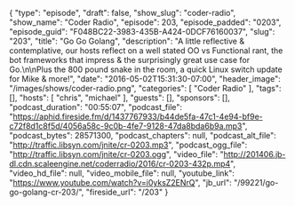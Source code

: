 {
  "type": "episode",
  "draft": false,
  "show_slug": "coder-radio",
  "show_name": "Coder Radio",
  "episode": 203,
  "episode_padded": "0203",
  "episode_guid": "F048BC22-3983-435B-A424-0DCF76160037",
  "slug": "203",
  "title": "Go Go Golang",
  "description": "A little reflective & contemplative, our hosts reflect on a well stated OO vs Functional rant, the bot frameworks that impress & the surprisingly great use case for Go.\n\nPlus the 800 pound snake in the room, a quick Linux switch update for Mike & more!",
  "date": "2016-05-02T15:31:30-07:00",
  "header_image": "/images/shows/coder-radio.png",
  "categories": [
    "Coder Radio"
  ],
  "tags": [],
  "hosts": [
    "chris",
    "michael"
  ],
  "guests": [],
  "sponsors": [],
  "podcast_duration": "00:55:07",
  "podcast_file": "https://aphid.fireside.fm/d/1437767933/b44de5fa-47c1-4e94-bf9e-c72f8d1c8f5d/4056a58c-9c0b-4fe7-9128-47da8bda6b9a.mp3",
  "podcast_bytes": 28571300,
  "podcast_chapters": null,
  "podcast_alt_file": "http://traffic.libsyn.com/jnite/cr-0203.mp3",
  "podcast_ogg_file": "http://traffic.libsyn.com/jnite/cr-0203.ogg",
  "video_file": "http://201406.jb-dl.cdn.scaleengine.net/coderradio/2016/cr-0203-432p.mp4",
  "video_hd_file": null,
  "video_mobile_file": null,
  "youtube_link": "https://www.youtube.com/watch?v=i0yksZ2ENrQ",
  "jb_url": "/99221/go-go-golang-cr-203/",
  "fireside_url": "/203"
}

